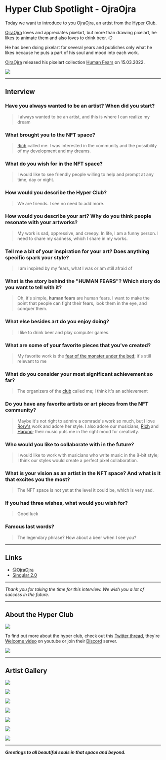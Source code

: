 # Hyper Club Spotlight - OjraOjra

Today we want to introduce to you [OjraOjra](https://twitter.com/OjraOjra_qq), an artist from the [Hyper Club](https://twitter.com/Hyper_Club_nft).

[OjraOjra](https://twitter.com/OjraOjra_qq) loves and appreciates pixelart, but more than drawing pixelart, he likes to animate them and also loves to drink beer. :D

He has been doing pixelart for several years and publishes only what he likes because he puts a part of his soul and mood into each work.

[OjraOjra](https://twitter.com/OjraOjra_qq) released his pixelart collection [Human Fears](https://singular.app/collections/d29f3ce17c3bbdc272-HUMAN_FEARS) on 15.03.2022.

![](https://pbs.twimg.com/media/FKcuY6fXEAIeq_V?format=png&name=360x360)

---

## Interview

### Have you always wanted to be an artist? When did you start?

> I always wanted to be an artist, and this is where I can realize my dream

### What brought you to the NFT space?

> [Rich](https://twitter.com/Rich_Valentinoo) called me. I was interested in the community and the possibility of my development and my dreams.

### What do you wish for in the NFT space?

> I would like to see friendly people willing to help and prompt at any time, day or night.

### How would you describe the Hyper Club?

> We are friends. I see no need to add more.

### How would you describe your art? Why do you think people resonate with your artworks?

> My work is sad, oppressive, and creepy. In life, I am a funny person. I need to share my sadness, which I share in my works.

### Tell me a bit of your inspiration for your art? Does anything specific spark your style?

> I am inspired by my fears, what I was or am still afraid of

### What is the story behind the "HUMAN FEARS"? Which story do you want to tell with it?

> Oh, it's simple, **human fears** are human fears. I want to make the point that people can fight their fears, look them in the eye, and conquer them.

### What else besides art do you enjoy doing?

> I like to drink beer and play computer games.

### What are some of your favorite pieces that you've created?

> My favorite work is the [fear of the monster under the bed](https://singular.app/collectibles/12065249-d29f3ce17c3bbdc272-HUMAN_FEARS-FEAR_OF_THE_MONSTER_UNDER_THE_BED-00000006); it's still relevant to me

### What do you consider your most significant achievement so far?

> The organizers of the [club](https://twitter.com/Hyper_Club_nft) called me; I think it's an achievement

### Do you have any favorite artists or art pieces from the NFT community?

> Maybe it's not right to admire a comrade's work so much, but I love [Rory's](https://twitter.com/Rory_Hyper) work and adore her style. I also adore our musicians, [Rich](https://twitter.com/Rich_Valentinoo) and [Haruno](https://twitter.com/harunoheart); their music puts me in the right mood for creativity.

### Who would you like to collaborate with in the future?

> I would like to work with musicians who write music in the 8-bit style; I think our styles would create a perfect pixel collaboration.

### What is your vision as an artist in the NFT space? And what is it that excites you the most?

> The NFT space is not yet at the level it could be, which is very sad.

### If you had three wishes, what would you wish for?

> Good luck

### Famous last words?

> The legendary phrase?
> How about a beer when I see you?

---

## Links

- [@OjraOjra](https://twitter.com/OjraOjra_qq)
- [Singular 2.0](https://singular.app/space/HLUspmXFuU9UhFfG1joYGCf1TqN12ZC6hYFbCttBerLHiHL?page=1&tab=created&creator=true)

---

_Thank you for taking the time for this interview. We wish you a lot of success in the future._

---

## About the Hyper Club

![](https://pbs.twimg.com/profile_banners/1483038080173023237/1643380020/1500x500)

To find out more about the hyper club, check out this [Twitter thread](https://twitter.com/aemonk1/status/1511273578314059776), they're [Welcome video](https://app.subsocial.network/6203/hyper-club-introduction-31846) on youtube or join their [Discord](https://discord.gg/Y85gBMdH) server.

![](https://pbs.twimg.com/media/FN1kHIZXMAI3088?format=jpg&name=medium)

---

## Artist Gallery

![](https://rmrk.mypinata.cloud/ipfs/bafybeielwskrwmqzix3ayreaodrzuaapqzb2pj5x35i3b7f7nwqqmljmem)

![](https://rmrk.mypinata.cloud/ipfs/bafybeidqyv2xqxmbs2a3uf433gphpj4azvfatjyqe43wumvguaxzbxwbae)

![](https://rmrk.mypinata.cloud/ipfs/bafybeihrdzrbvxmpreq67rkq23das2yckakhndrzlmd3k3aox4e35ox35y)

![](https://rmrk.mypinata.cloud/ipfs/bafybeiaaejocfqrns4g45xmwhaec3orxkqmdpmr7dbanirfxq42eol5chy)

![](https://rmrk.mypinata.cloud/ipfs/bafybeibielbdmt6zvga4s42mbdxxpcwsyq7kkozawrj3vaagphuzs7dzyy)

![](https://rmrk.mypinata.cloud/ipfs/bafybeic6jany3aw2mcj5hlxqfmkbo7tnybz2rti4k7jiajkatalxpnwhpe)

![](https://rmrk.mypinata.cloud/ipfs/bafybeifuuqqp3aetzpegnfssh34f2fyyh47hvdh3csmwx5woc63dmksdjq)

---

**_Greetings to all beautiful souls in that space and beyond._**
